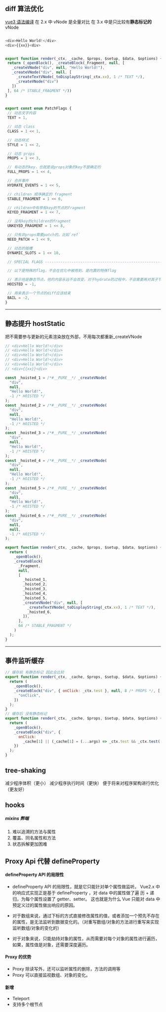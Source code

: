 ## diff 算法优化

[vue3 语法编译](https://vue-next-template-explorer.netlify.app/)
在 2.x 中 vNode 是全量对比
在 3.x 中是只比较有**静态标记的**vNode

```js

<div>Hello World!</div>
<div>{{xx}}<div>


export function render(_ctx, _cache, $props, $setup, $data, $options) {
 return (_openBlock(), _createBlock(_Fragment, null, [
   _createVNode("div", null, "Hello World!"),
   _createVNode("div", null, [
     _createTextVNode(_toDisplayString(_ctx.xx), 1 /* TEXT */),
     _createVNode("div")
   ])
 ], 64 /* STABLE_FRAGMENT */))
}
```

```js

export const enum PatchFlags {
 // 动态文字内容
 TEXT = 1,

 // 动态 class
 CLASS = 1 << 1,

 // 动态样式
 STYLE = 1 << 2,

 // 动态 props
 PROPS = 1 << 3,

 // 有动态的key，也就是说props对象的key不是确定的
 FULL_PROPS = 1 << 4,

 // 合并事件
 HYDRATE_EVENTS = 1 << 5,

 // children 顺序确定的 fragment
 STABLE_FRAGMENT = 1 << 6,

 // children中有带有key的节点的fragment
 KEYED_FRAGMENT = 1 << 7,

 // 没有key的children的fragment
 UNKEYED_FRAGMENT = 1 << 8,

 // 只有非props需要patch的，比如`ref`
 NEED_PATCH = 1 << 9,

 // 动态的插槽
 DYNAMIC_SLOTS = 1 << 10,

 // SPECIAL FLAGS -------------------------------------------------------------

 // 以下是特殊的flag，不会在优化中被用到，是内置的特殊flag

 // 表示他是静态节点，他的内容永远不会改变，对于hydrate的过程中，不会需要再对其子节点进行diff
 HOISTED = -1,

 // 用来表示一个节点的diff应该结束
 BAIL = -2,
}
```

---

## 静态提升 hostStatic

把不需要参与更新的元素渲染放在外部，不用每次都重新\_createVNode

```js
// <div>Hello World!</div>
// <div>Hello World!</div>
// <div>Hello World!</div>
// <div>Hello World!</div>
// <div>Hello World!</div>
// <div>{{xx}}<div>

const _hoisted_1 = /*#__PURE__*/ _createVNode(
  "div",
  null,
  "Hello World!",
  -1 /* HOISTED */
);
const _hoisted_2 = /*#__PURE__*/ _createVNode(
  "div",
  null,
  "Hello World!",
  -1 /* HOISTED */
);
const _hoisted_3 = /*#__PURE__*/ _createVNode(
  "div",
  null,
  "Hello World!",
  -1 /* HOISTED */
);
const _hoisted_4 = /*#__PURE__*/ _createVNode(
  "div",
  null,
  "Hello World!",
  -1 /* HOISTED */
);
const _hoisted_5 = /*#__PURE__*/ _createVNode(
  "div",
  null,
  "Hello World!",
  -1 /* HOISTED */
);
const _hoisted_6 = /*#__PURE__*/ _createVNode(
  "div",
  null,
  null,
  -1 /* HOISTED */
);

export function render(_ctx, _cache, $props, $setup, $data, $options) {
  return (
    _openBlock(),
    _createBlock(
      _Fragment,
      null,
      [
        _hoisted_1,
        _hoisted_2,
        _hoisted_3,
        _hoisted_4,
        _hoisted_5,
        _createVNode("div", null, [
          _createTextVNode(_toDisplayString(_ctx.xx), 1 /* TEXT */),
          _hoisted_6,
        ]),
      ],
      64 /* STABLE_FRAGMENT */
    )
  );
}
```

---

## 事件监听缓存

```js
// 缓存前 有静态标记 因此会比较
export function render(_ctx, _cache, $props, $setup, $data, $options) {
  return (
    _openBlock(),
    _createBlock("div", { onClick: _ctx.test }, null, 8 /* PROPS */, [
      "onClick",
    ])
  );
}
// 缓存后 没有静态标记
export function render(_ctx, _cache, $props, $setup, $data, $options) {
  return (
    _openBlock(),
    _createBlock("div", {
      onClick:
        _cache[1] || (_cache[1] = (...args) => _ctx.test && _ctx.test(...args)),
    })
  );
}
```

## tree-shaking

减少程序体积（更小）
减少程序执行时间（更快）
便于将来对程序架构进行优化（更友好）

## hooks

##### mixins 弊端

1. 难以追溯的方法与属性
2. 覆盖、同名属性和方法
3. 状态拆解更加困难

## Proxy Api 代替 defineProperty

#### defineProperty API 的局限性

- defineProperty API 的局限性，就是它只能针对单个属性做监听。
  Vue2.x 中的响应式实现正是基于 defineProperty ，对 data 中的属性做了遍 历 + 递归，为每个属性设置了 getter、setter。 这也就是为什么 Vue 只能对 data 中预定义过的属性做出响应的原因。

- 对于数组来说，通过下标的方式直接修改属性的值，或者添加一个预先不存在的属性，是无法监听到数据变化的。（对重写数组/对象的方法进行重写来实现监听数组/对象的变化的）

- 对于对象来说，只能劫持对象的属性，从而需要对每个对象的属性进行遍历，如果，属性值是对象，还需要深度遍历。

#### Proxy 的优势

- Proxy 除读写外，还可以监听属性的删除，方法的调用等
- Proxy 可以直接监视数组、对象的变化。

#### 新增

- Teleport
- 支持多个根节点
